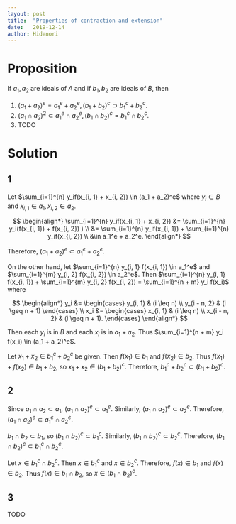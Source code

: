 ```yaml
---
layout: post
title:  "Properties of contraction and extension"
date:   2019-12-14
author: Hidenori
---
```


# Proposition
If $a_1, a_2$ are ideals of $A$ and if $b_1, b_2$ are ideals of $B$, then

1. $(a_1 + a_2)^e = a_1^e + a_2^e, (b_1 + b_2)^c \supset b_1^c + b_2^c$.
1. $(a_1 \cap a_2)^2 \subset a_1^e \cap a_2^e, (b_1 \cap b_2)^c = b_1^c \cap b_2^c$.
1. TODO

# Solution
## 1

Let $\sum_{i=1}^{n} y_if(x_{i, 1} + x_{i, 2}) \in (a_1 + a_2)^e$ where $y_i \in B$ and $x_{i, 1} \in a_1, x_{i, 2} \in a_2$.

$$
\begin{align*}
  \sum_{i=1}^{n} y_if(x_{i, 1} + x_{i, 2}) 
    &= \sum_{i=1}^{n} y_i(f(x_{i, 1}) + f(x_{i, 2}) ) \\
    &= \sum_{i=1}^{n} y_if(x_{i, 1}) + \sum_{i=1}^{n} y_if(x_{i, 2}) \\
    &\in a_1^e + a_2^e.
\end{align*}
$$

Therefore, $(a_1 + a_2)^e \subset a_1^e + a_2^e$.

On the other hand, let $\sum_{i=1}^{n} y_{i, 1} f(x_{i, 1}) \in a_1^e$ and $\sum_{i=1}^{m} y_{i, 2} f(x_{i, 2}) \in a_2^e$.
Then $\sum_{i=1}^{n} y_{i, 1} f(x_{i, 1}) + \sum_{i=1}^{m} y_{i, 2} f(x_{i, 2}) = \sum_{i=1}^{n + m} y_i f(x_i)$ where

$$
\begin{align*}
  y_i &= \begin{cases}
    y_{i, 1} & (i \leq n) \\
    y_{i - n, 2} & (i \geq n + 1)
  \end{cases} \\
  x_i &= \begin{cases}
    x_{i, 1} & (i \leq n) \\
    x_{i - n, 2} & (i \geq n + 1).
  \end{cases}
\end{align*}
$$

Then each $y_i$ is in $B$ and each $x_i$ is in $a_1 + a_2$.
Thus $\sum_{i=1}^{n + m} y_i f(x_i) \in (a_1 + a_2)^e$.

Let $x_1 + x_2 \in b_1^c + b_2^c$ be given.
Then $f(x_1) \in b_1$ and $f(x_2) \in b_2$.
Thus $f(x_1) + f(x_2) \in b_1 + b_2$, so $x_1 + x_2 \in (b_1 + b_2)^c$.
Therefore, $b_1^c + b_2^c \subset (b_1 + b_2)^c$.

## 2
Since $a_1 \cap a_2 \subset a_1$, $(a_1 \cap a_2)^e \subset a_1^e$.
Similarly, $(a_1 \cap a_2)^e \subset a_2^e$.
Therefore, $(a_1 \cap a_2)^e \subset a_1^e \cap a_2^e$.

$b_1 \cap b_2 \subset b_1$, so $(b_1 \cap b_2)^c \subset b_1^c$.
Similarly, $(b_1 \cap b_2)^c \subset b_2^c$.
Therefore, $(b_1 \cap b_2)^c \subset b_1^c \cap b_2^c$.

Let $x \in b_1^c \cap b_2^c$.
Then $x \in b_1^c$ and $x \in b_2^c$.
Therefore, $f(x) \in b_1$ and $f(x) \in b_2$.
Thus $f(x) \in b_1 \cap b_2$, so $x \in (b_1 \cap b_2)^c$.

## 3
TODO
